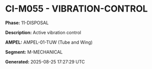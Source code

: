 # CI-M055 - VIBRATION-CONTROL

**Phase:** 11-DISPOSAL

**Description:** Active vibration control

**AMPEL:** AMPEL-01-TUW (Tube and Wing)

**Segment:** M-MECHANICAL

**Generated:** 2025-08-25 17:27:29 UTC
